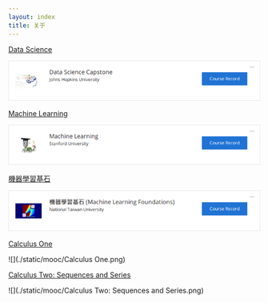 ```yaml
---
layout: index
title: 关于
---
```


[Data Science](https://www.coursera.org/specialization/jhudatascience/1)

<a href="https://www.coursera.org/account/accomplishments/specialization/MNS8P9EVVK57"><img src="./static/mooc/Data Science.png"/></a>

[Machine Learning](https://www.coursera.org/learn/machine-learning/home/info)

<a href="./static/mooc/Coursera ml 2015.pdf"><img src="./static/mooc/Machine Learning.png"/></a>

[機器學習基石](https://www.coursera.org/course/ntumlone)

<a href="https://www.coursera.org/account/accomplishments/records/LvqsSfcHnzLYDDgf"><img src="./static/mooc/Machine Learning Foundations.png"/></a>

[Calculus One](https://www.coursera.org/learn/calculus1)

![](./static/mooc/Calculus One.png)

[Calculus Two: Sequences and Series](https://www.coursera.org/learn/advanced-calculus)

![](./static/mooc/Calculus Two: Sequences and Series.png)

